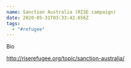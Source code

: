 ```yaml
---
name: Sanction Australia (RISE campaign)
date: 2020-05-31T03:33:42.656Z
tags:
  - "#refugee"
---
```

Bio

<http://riserefugee.org/topic/sanction-australia/>